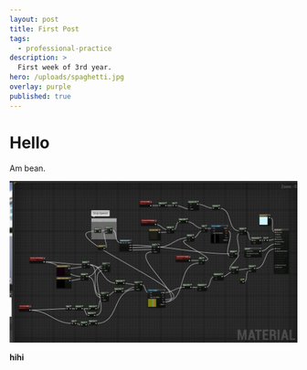 ```yaml
---
layout: post
title: First Post
tags:
  - professional-practice
description: >
  First week of 3rd year.
hero: /uploads/spaghetti.jpg
overlay: purple
published: true
---
```


# Hello

Am bean.























![wonky normal map](/uploads/spaghetti.jpg)

**hihi**